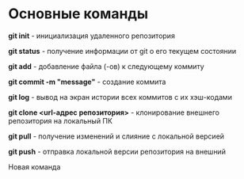 # Основные команды

**git init** - инициализация удаленного репозитория

**git status** - получение информации от git о его текущем состоянии

**git add** - добавление файла (-ов) к следующему коммиту

**git commit -m "message"** - создание коммита

**git log** - вывод на экран истории всех коммитов с их хэш-кодами

**git clone <url-адрес репозитория>** - клонирование внешнего репозитория на локальный ПК

**git pull** - получение изменений и слияние с локальной версией

**git push** - отправка локальной версии репозитория на внешний

Новая команда